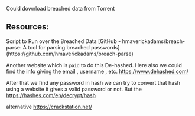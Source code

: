 Could download breached data from Torrent

<h2> Resources:</h2>
Script to Run over the Breached Data 
[GitHub - hmaverickadams/breach-parse: A tool for parsing breached passwords](https://github.com/hmaverickadams/breach-parse)

Another website which is `paid` to do this De-hashed. Here also we could find the info giving the email , username , etc.
https://www.dehashed.com/

After that we find any password in hash we can try to convert that hash using a website it gives a valid password or not. But the 
https://hashes.com/en/decrypt/hash

alternative https://crackstation.net/


 
